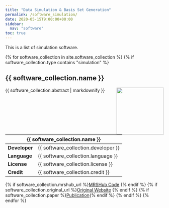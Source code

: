 ```yaml
---
title: "Data Simulation & Basis Set Generation"
permalink: /software_simulation/
date: 2020-05-15T9:00:00+00:00
sidebar:
  nav: "software"
toc: true
---
```

This is a list of simulation software.

{% for software_collection in site.software_collection %}
  {% if software_collection.type contains "simulation" %}
  <h2 id="{{ software_collection.name }}">
      {{ software_collection.name }}
  </h2>
  <img src= "{{ site.url }}{{ site.baseurl }}{{ software_collection.image }}" alt="" align="right" width="150"/>
  <p>{{ software_collection.abstract | markdownify }}</p>

  <table>
    <thead>
      <tr>
        <th colspan="2"> {{ software_collection.name }} </th>
      </tr>
    </thead>
    <tbody>
      <tr>
        <td><b>Developer</b></td>
        <td>{{ software_collection.developer }}</td>
      </tr>
      <tr>
        <td><b>Language</b></td>
        <td>{{ software_collection.language }}</td>
      </tr>
      <tr>
        <td><b>License</b></td>
        <td>{{ software_collection.license }}</td>
      </tr>
      <tr>
        <td><b>Credit</b></td>
        <td>{{ software_collection.credit }}</td>
      </tr>
    </tbody>
  </table>

  {% if software_collection.mrshub_url %}<a href="{{ software_collection.mrshub_url }}">MRSHub Code</a>&nbsp;{% endif %}
  {% if software_collection.original_url %}<a href="{{ software_collection.original_url }}">Original Website</a>&nbsp;{% endif %}
  {% if software_collection.paper %}<a href="{{ software_collection.paper }}">Publication</a>{% endif %}
  {% endif %}
{% endfor %}
